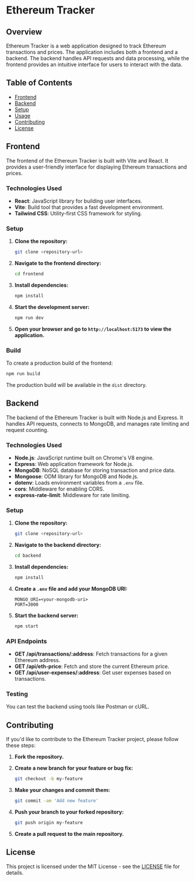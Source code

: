 # Ethereum Tracker

## Overview

Ethereum Tracker is a web application designed to track Ethereum transactions and prices. The application includes both a frontend and a backend. The backend handles API requests and data processing, while the frontend provides an intuitive interface for users to interact with the data.

## Table of Contents

- [Frontend](#frontend)
- [Backend](#backend)
- [Setup](#setup)
- [Usage](#usage)
- [Contributing](#contributing)
- [License](#license)

## Frontend

The frontend of the Ethereum Tracker is built with Vite and React. It provides a user-friendly interface for displaying Ethereum transactions and prices.

### Technologies Used

- **React**: JavaScript library for building user interfaces.
- **Vite**: Build tool that provides a fast development environment.
- **Tailwind CSS**: Utility-first CSS framework for styling.

### Setup

1. **Clone the repository:**

   ```bash
   git clone <repository-url>
   ```

2. **Navigate to the frontend directory:**

   ```bash
   cd frontend
   ```

3. **Install dependencies:**

   ```bash
   npm install
   ```

4. **Start the development server:**

   ```bash
   npm run dev
   ```

5. **Open your browser and go to `http://localhost:5173` to view the application.**

### Build

To create a production build of the frontend:

```bash
npm run build
```

The production build will be available in the `dist` directory.

## Backend

The backend of the Ethereum Tracker is built with Node.js and Express. It handles API requests, connects to MongoDB, and manages rate limiting and request counting.

### Technologies Used

- **Node.js**: JavaScript runtime built on Chrome's V8 engine.
- **Express**: Web application framework for Node.js.
- **MongoDB**: NoSQL database for storing transaction and price data.
- **Mongoose**: ODM library for MongoDB and Node.js.
- **dotenv**: Loads environment variables from a `.env` file.
- **cors**: Middleware for enabling CORS.
- **express-rate-limit**: Middleware for rate limiting.

### Setup

1. **Clone the repository:**

   ```bash
   git clone <repository-url>
   ```

2. **Navigate to the backend directory:**

   ```bash
   cd backend
   ```

3. **Install dependencies:**

   ```bash
   npm install
   ```

4. **Create a `.env` file and add your MongoDB URI:**

   ```env
   MONGO_URI=<your-mongodb-uri>
   PORT=3000
   ```

5. **Start the backend server:**

   ```bash
   npm start
   ```

### API Endpoints

- **GET /api/transactions/:address**: Fetch transactions for a given Ethereum address.
- **GET /api/eth-price**: Fetch and store the current Ethereum price.
- **GET /api/user-expenses/:address**: Get user expenses based on transactions.

### Testing

You can test the backend using tools like Postman or cURL.

## Contributing

If you'd like to contribute to the Ethereum Tracker project, please follow these steps:

1. **Fork the repository.**
2. **Create a new branch for your feature or bug fix:**

   ```bash
   git checkout -b my-feature
   ```

3. **Make your changes and commit them:**

   ```bash
   git commit -am 'Add new feature'
   ```

4. **Push your branch to your forked repository:**

   ```bash
   git push origin my-feature
   ```

5. **Create a pull request to the main repository.**

## License

This project is licensed under the MIT License - see the [LICENSE](LICENSE) file for details.

